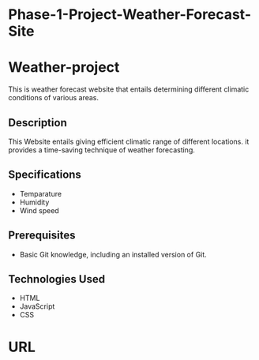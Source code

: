 # Phase-1-Project-Weather-Forecast-Site

# Weather-project

This is weather forecast website that entails determining  different climatic conditions of various areas.


## Description

This Website entails giving efficient climatic range of different locations. it provides a time-saving technique of weather forecasting.



## Specifications
- Temparature
- Humidity
- Wind speed

## Prerequisites

- Basic Git knowledge, including an installed version of Git.

## Technologies Used 

- HTML
- JavaScript
- CSS
  
# URL